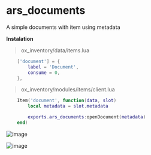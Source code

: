 # ars_documents
A simple documents with item using metadata 


**Instalation**

> ox_inventory/data/items.lua
```lua
	['document'] = {
		label = 'Document',
		consume = 0,
	},
```
> ox_inventory/modules/items/client.lua
```lua
	Item('document', function(data, slot)
		local metadata = slot.metadata

		exports.ars_documents:openDocument(metadata)
	end)
```

![image](https://github.com/Arius-Development/ars_documents/assets/70983185/d80c46fc-7c46-40d0-b059-451caf2ebea6)

![image](https://github.com/Arius-Development/ars_documents/assets/70983185/3531aa43-34b7-4fd3-b4c3-4b95035605f0)
